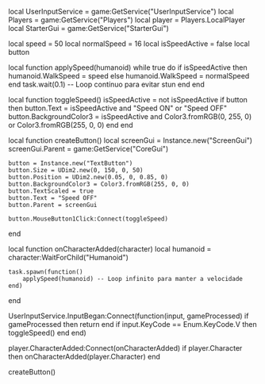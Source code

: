 local UserInputService = game:GetService("UserInputService")
local Players = game:GetService("Players")
local player = Players.LocalPlayer
local StarterGui = game:GetService("StarterGui")

local speed = 50
local normalSpeed = 16
local isSpeedActive = false
local button

local function applySpeed(humanoid)
    while true do
        if isSpeedActive then
            humanoid.WalkSpeed = speed
        else
            humanoid.WalkSpeed = normalSpeed
        end
        task.wait(0.1) -- Loop contínuo para evitar stun
    end
end

local function toggleSpeed()
    isSpeedActive = not isSpeedActive
    if button then
        button.Text = isSpeedActive and "Speed ON" or "Speed OFF"
        button.BackgroundColor3 = isSpeedActive and Color3.fromRGB(0, 255, 0) or Color3.fromRGB(255, 0, 0)
    end
end

local function createButton()
    local screenGui = Instance.new("ScreenGui")
    screenGui.Parent = game:GetService("CoreGui")

    button = Instance.new("TextButton")
    button.Size = UDim2.new(0, 150, 0, 50)
    button.Position = UDim2.new(0.05, 0, 0.85, 0)
    button.BackgroundColor3 = Color3.fromRGB(255, 0, 0)
    button.TextScaled = true
    button.Text = "Speed OFF"
    button.Parent = screenGui

    button.MouseButton1Click:Connect(toggleSpeed)
end

local function onCharacterAdded(character)
    local humanoid = character:WaitForChild("Humanoid")

    task.spawn(function()
        applySpeed(humanoid) -- Loop infinito para manter a velocidade
    end)
end

UserInputService.InputBegan:Connect(function(input, gameProcessed)
    if gameProcessed then return end
    if input.KeyCode == Enum.KeyCode.V then
        toggleSpeed()
    end
end)

player.CharacterAdded:Connect(onCharacterAdded)
if player.Character then
    onCharacterAdded(player.Character)
end

createButton()
